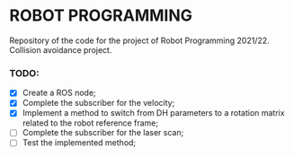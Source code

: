 # ROBOT PROGRAMMING
Repository of the code for the project of Robot Programming 2021/22.<br/>
Collision avoidance project.

### TODO:
- [x] Create a ROS node;
- [x] Complete the subscriber for the velocity;
- [x] Implement a method to switch from DH parameters to a rotation matrix related to the robot reference frame;
- [ ] Complete the subscriber for the laser scan;
- [ ] Test the implemented method;
